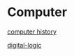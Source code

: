 Computer
===
[computer history](https://www.computerhistory.org/revolution/)

[digital-logic](https://www.computerhistory.org/revolution/digital-logic/12/288/2220)